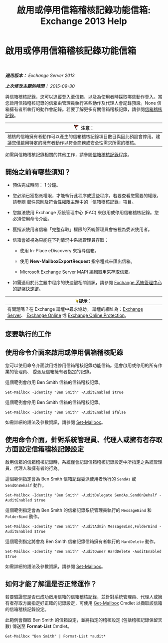 ﻿---
title: '啟用或停用信箱稽核記錄功能信箱: Exchange 2013 Help'
TOCTitle: 啟用或停用信箱稽核記錄功能信箱
ms:assetid: c4bbfd52-6196-49c7-8c31-777fbbee11f2
ms:mtpsurl: https://technet.microsoft.com/zh-tw/library/Ff461937(v=EXCHG.150)
ms:contentKeyID: 50474203
ms.date: 05/21/2018
mtps_version: v=EXCHG.150
ms.translationtype: MT
---

# 啟用或停用信箱稽核記錄功能信箱

 

_**適用版本：** Exchange Server 2013_

_**上次修改主題的時間：** 2015-09-30_

與信箱稽核記錄，您可以追蹤登入至信箱，以及為使用者時採取哪些動作登入。當您啟用信箱稽核記錄的信箱由管理員執行某些動作及代理人會記錄預設。None 信箱擁有者所執行的動作會記錄。若要了解更多有關信箱稽核記錄，請參閱[信箱稽核記錄](mailbox-audit-logging-exchange-2013-help.md)。

<table>
<thead>
<tr class="header">
<th><img src="images/Dd876857.Caution(EXCHG.150).gif" title="注意" alt="注意" />注意：</th>
</tr>
</thead>
<tbody>
<tr class="odd">
<td>稽核的信箱擁有者動作可以產生的信箱稽核記錄項目數目與因此預設會停用。建議您僅啟用特定的擁有者動作以符合商務或安全性需求所需的稽核。</td>
</tr>
</tbody>
</table>


如需與信箱稽核記錄相關的其他工作，請參閱[信箱稽核記錄程序](mailbox-audit-logging-procedures-exchange-2013-help.md)。

## 開始之前有哪些須知？

  - 預估完成時間： 1 分鐘。

  - 您必須已獲指派權限，才能執行此程序或這些程序。若要查看您需要的權限，請參閱 [郵件原則及符合性權限](messaging-policy-and-compliance-permissions-exchange-2013-help.md)主題中的「信箱稽核記錄」項目。

  - 您無法使用 Exchange 系統管理中心 (EAC) 來啟用或停用信箱稽核記錄。您必須使用命令介面。

  - 獲指派使用者信箱「完整存取」權限的系統管理員會被視為委派使用者。

  - 信箱會被視為只能在下列情況中系統管理員存取：
    
      - 使用 In-Place eDiscovery 來搜尋信箱。
    
      - 使用 **New-MailboxExportRequest** 指令程式來匯出信箱。
    
      - Microsoft Exchange Server MAPI 編輯器用來存取信箱。

  - 如需適用於此主題中程序的快速鍵相關資訊，請參閱 [Exchange 系統管理中心的鍵盤快速鍵](keyboard-shortcuts-in-the-exchange-admin-center-exchange-online-protection-help.md)。

<table>
<thead>
<tr class="header">
<th><img src="images/Bb124558.tip(EXCHG.150).gif" title="提示" alt="提示" />提示：</th>
</tr>
</thead>
<tbody>
<tr class="odd">
<td>有問題嗎？在 Exchange 論壇中尋求協助。 論壇的網址為：<a href="https://go.microsoft.com/fwlink/p/?linkid=60612">Exchange Server</a>、 <a href="https://go.microsoft.com/fwlink/p/?linkid=267542">Exchange Online</a> 或 <a href="https://go.microsoft.com/fwlink/p/?linkid=285351">Exchange Online Protection</a>。</td>
</tr>
</tbody>
</table>


## 您要執行的工作

## 使用命令介面來啟用或停用信箱稽核記錄

您可以使用命令介面啟用或停用信箱稽核記錄功能信箱。這會啟用或停用的所有作業的管理員、 委派及信箱擁有者指定的記錄。

這個範例會啟用 Ben Smith 信箱的信箱稽核記錄。

    Set-Mailbox -Identity "Ben Smith" -AuditEnabled $true

這個範例會停用 Ben Smith 信箱的信箱稽核記錄。

    Set-Mailbox -Identity "Ben Smith" -AuditEnabled $false

如需詳細的語法及參數資訊，請參閱 [Set-Mailbox](https://technet.microsoft.com/zh-tw/library/bb123981\(v=exchg.150\))。

## 使用命令介面，針對系統管理員、代理人或擁有者存取方面設定信箱稽核記錄設定

啟用信箱的信箱稽核記錄時，系統僅會記錄信箱稽核記錄設定中所指定之系統管理員、代理人和擁有者的行為。

這個範例指定會為 Ben Smith 信箱記錄委派使用者執行的 `SendAs` 或 `SendOnBehalf` 動作。

    Set-Mailbox -Identity "Ben Smith" -AuditDelegate SendAs,SendOnBehalf -AuditEnabled $true

這個範例指定會為 Ben Smith 的信箱記錄系統管理員執行的 `MessageBind` 和 `FolderBind` 動作。

    Set-Mailbox -Identity "Ben Smith" -AuditAdmin MessageBind,FolderBind -AuditEnabled $true

這個範例指定將會為 Ben Smith 信箱記錄信箱擁有者執行的 `HardDelete` 動作。

    Set-Mailbox -Identity "Ben Smith" -AuditOwner HardDelete -AuditEnabled $true

如需詳細的語法及參數資訊，請參閱 [Set-Mailbox](https://technet.microsoft.com/zh-tw/library/bb123981\(v=exchg.150\))。

## 如何才能了解這是否正常運作？

若要驗證您是否已成功啟用信箱的信箱稽核記錄，並針對系統管理員、代理人或擁有者存取方面指定好正確的記錄設定，可使用 [Get-Mailbox](https://technet.microsoft.com/zh-tw/library/bb123685\(v=exchg.150\)) Cmdlet 以擷取該信箱的信箱稽核記錄設定。

此範例會擷取 Ben Smith 的信箱設定，並將指定的稽核設定 (包括稽核記錄保留天數) 傳送至 **Format-List** Cmdlet。

    Get-Mailbox "Ben Smith" | Format-List *audit*

